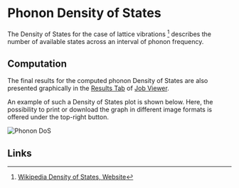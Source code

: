 # Phonon Density of States

The Density of States for the case of lattice vibrations [^1] describes the number of available states across an interval of phonon frequency.

## Computation

The final results for the computed phonon Density of States are also presented graphically in the [Results Tab](../../jobs/ui/results-tab.md) of [Job Viewer](../../jobs/ui/viewer.md). 

An example of such a Density of States plot is shown below. Here, the possibility to print or download the graph in different image formats is offered under the top-right button.

![Phonon DoS](/images/Properties/phonon-dos.png "Phonon DoS")

## Links

[^1]: [Wikipedia Density of States, Website](https://en.wikipedia.org/wiki/Density_of_states)

